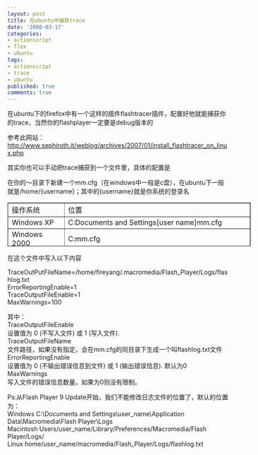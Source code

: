 ```yaml
---
layout: post
title: 在ubuntu中捕获trace
date: '2008-03-17'
categories:
- actionscript
- flex
- ubuntu
tags:
- actionscript
- trace
- ubuntu
published: true
comments: true
---
```

<p>在ubuntu下的firefox中有一个这样的插件flashtracer插件，配置好他就能捕获你的trace，当然你的flashplayer一定要是debug版本的</p>

<p>参考此网站：<a href="http://www.sephiroth.it/weblog/archives/2007/01/install_flashtracer_on_linux.php" target="_blank">http://www.sephiroth.it/weblog/archives/2007/01/install_flashtracer_on_linux.php </a></p>

<p>其实你也可以手动把trace捕获到一个文件里，具体的配置是</p>

<p>在你的～目录下新建一个mm.cfg（在windows中一般是c盘），在ubuntu下一般就是/home/{username}；其中的{username}就是你系统的登录名
<table style="width: 552px; height: 99px;" border="1" cellspacing="0" cellpadding="0" width="552">
<tbody>
<tr>
<td>操作系统</td>
<td>位置</td>
</tr>
<tr>
<td>Windows XP</td>
<td>C:Documents and Settings[user name]mm.cfg</td>
</tr>
<tr>
<td>Windows 2000</td>
<td>C:mm.cfg</td>
</tr>
<tr>
<td>Mac OS X</td>
<td>MacHD:Library:Application Support:macromedia:mm.cfg</td>
</tr>
<tr>
<td>ubuntu</td>
<td>/home/[user name]/mm.cfg</td>
</tr>
</tbody>
</table>
在这个文件中写入以下内容</p>

<p>TraceOutPutFileName=/home/fireyang/.macromedia/Flash_Player/Logs/flashlog.txt<br />
ErrorReportingEnable=1<br />
TraceOutputFileEnable=1<br />
MaxWarnings=100</p>

<p>其中：<br />
TraceOutputFileEnable<br />
设置值为 0 (不写入文件) 或 1 (写入文件).<br />
TraceOutputFileName<br />
文件路径，如果没有指定，会在mm.cfg的同目录下生成一个叫flashlog.txt文件<br />
ErrorReportingEnable<br />
设置值为 0 (不输出错误信息到文件) 或 1 (输出错误信息). 默认为0<br />
MaxWarnings<br />
写入文件的错误信息数量。如果为0则没有限制。</p>

<p>Ps:从Flash Player 9 Update开始，我们不能修改日志文件的位置了，默认的位置为：<br />
Windows C:\Documents  and Settings\user_name\Application Data\Macromedia\Flash Player\Logs<br />
Macintosh  Users/user_name/Library/Preferences/Macromedia/Flash Player/Logs/<br />
Linux  home/user_name/macromedia/Flash_Player/Logs/flashlog.txt</p>
